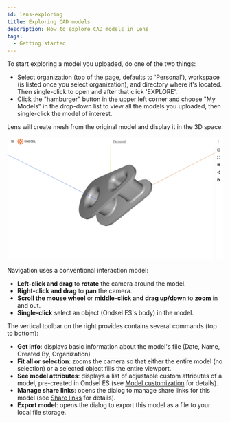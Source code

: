 ```yaml
---
id: lens-exploring
title: Exploring CAD models
description: How to explore CAD models in Lens
tags:
  - Getting started
---
```


To start exploring a model you uploaded, do one of the two things:

- Select organization (top of the page, defaults to 'Personal'), workspace (is listed once you select organization), and directory where it's located. Then single-click to open and after that click 'EXPLORE'.
- Click the "hamburger" button in the upper left corner and choose "My Models" in the drop-down list to view all the models you uploaded, then single-click the model of interest.

Lens will create mesh from the original model and display it in the 3D space:

![Model view in 3D](images/lens-web-explore.webp)

Navigation uses a conventional interaction model:

- **Left-click and drag** to **rotate** the camera around the model.
- **Right-click and drag** to **pan** the camera.
- **Scroll the mouse wheel** or **middle-click and drag up/down** to **zoom** in and out.
- **Single-click** select an object (Ondsel ES's body) in the model.

The vertical toolbar on the right provides contains several commands (top to bottom):

- **Get info**: displays basic information about the model's file (Date, Name, Created By, Organization)
- **Fit all or selection**: zooms the camera so that either the entire model (no selection) or a selected object fills the entire viewport.
- **See model attributes**: displays a list of adjustable custom attributes of a model, pre-created in Ondsel ES (see [Model customization](/docs/model-customization) for details).
- **Manage share links**: opens the dialog to manage share links for this model (see [Share links](/docs/share-links) for details).
- **Export model**: opens the dialog to export this model as a file to your local file storage.
